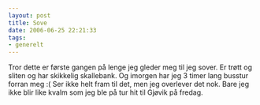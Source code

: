 ```yaml
---
layout: post
title: Sove
date: 2006-06-25 22:21:33
tags: 
- generelt
---
```

Tror dette er første gangen på lenge jeg gleder meg til jeg sover. Er trøtt og sliten og har skikkelig skallebank. Og imorgen har jeg 3 timer lang busstur forran meg :( Ser ikke helt fram til det, men jeg overlever det nok. Bare jeg ikke blir like kvalm som jeg ble på tur hit til Gjøvik på fredag.
